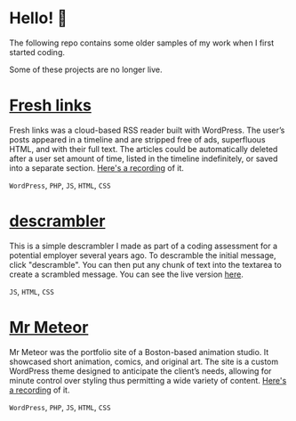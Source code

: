# Hello! 👋

The following repo contains some older samples of my work when I first started coding.

Some of these projects are no longer live.

# [Fresh links](https://github.com/64bit-polygon/older_projects/blob/main/fresh_links/README.md)

Fresh links was a cloud-based RSS reader built with WordPress. The user’s posts appeared in a timeline and are stripped free of ads, superfluous HTML, and with their full text. The articles could be automatically deleted after a user set amount of time, listed in the timeline indefinitely, or saved into a separate section. [Here's a recording](https://natedelacruz.com/fresh-links) of it.

`WordPress`, `PHP`, `JS`, `HTML`, `CSS`

# [descrambler](https://github.com/64bit-polygon/older_projects/blob/main/descrambler/README.md)

This is a simple descrambler I made as part of a coding assessment for a potential employer several years ago. To descramble the initial message, click "descramble". You can then put any chunk of text into the textarea to create a scrambled message. You can see the live version [here](https://descrambler-35eb1.web.app/).

`JS`, `HTML`, `CSS`

# [Mr Meteor](https://github.com/64bit-polygon/older_projects/blob/main/mr_meteor/README.md)

Mr Meteor was the portfolio site of a Boston-based animation studio. It showcased short animation, comics, and original art. The site is a custom WordPress theme designed to anticipate the client’s needs, allowing for minute control over styling thus permitting a wide variety of content. [Here's a recording](https://natedelacruz.com/mr-meteor) of it.

`WordPress`, `PHP`, `JS`, `HTML`, `CSS`